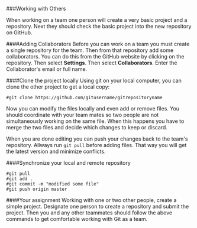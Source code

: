 ###Working with Others

When working on a team one person will create a very basic project and a repository. Next they should check the basic project into the new repository on GitHub.

####Adding Collaborators
Before you can work on a team you must create a single repository for the team. Then from that repository add some collaborators. You can do this from the GitHub website by clicking on the repository. Then select **Settings**. Then select **Collaborators**. Enter the Collaborator's email or full name.

####Clone the project locally
Using git on your local computer, you can clone the other project to get a local copy:
```
#git clone https://github.com/gitusername/gitrepositoryname
```
Now you can modify the files locally and even add or remove files. 
You should coordinate with your team mates so two people are not simultaneously working on the same file. When this happens you have to merge the two files and decide which changes to keep or discard.

When you are done editing you can push your changes back to the team's repository. Allways run ```git pull``` before adding files. That way you will get the latest version and minimize conflicts.

####Synchronize your local and remote repository
```
#git pull
#git add .
#git commit -m "modified some file"
#git push origin master
```

####Your assignment
Working with one or two other people, create a simple project. Designate one person to create a repository and submit the project. Then you and any other teammates should follow the above commands to get comfortable working with Git as a team.


